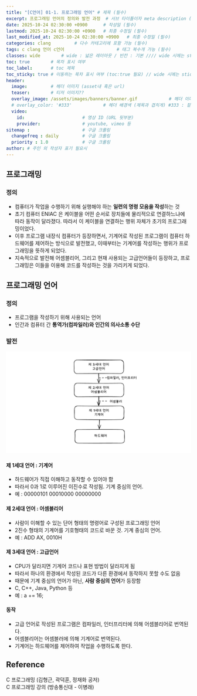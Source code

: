 ```yaml
---
title: "[C언어] 01-1. 프로그래밍 언어" # 제목 (필수)
excerpt: 프로그래밍 언어의 정의와 발전 과정  # 서브 타이틀이자 meta description (필수)
date: 2025-10-24 02:30:00 +0900      # 작성일 (필수)
lastmod: 2025-10-24 02:30:00 +0900   # 최종 수정일 (필수)
last_modified_at: 2025-10-24 02:30:00 +0900   # 최종 수정일 (필수)
categories: clang         # 다수 카테고리에 포함 가능 (필수)
tags: c clang 언어 c언어                    # 태그 복수개 가능 (필수)
classes: wide        # wide : 넓은 레이아웃 / 빈칸 : 기본 //// wide 시에는 sticky toc 불가
toc: true        # 목차 표시 여부
toc_label:       # toc 제목
toc_sticky: true # 이동하는 목차 표시 여부 (toc:true 필요) // wide 시에는 sticky toc 불가
header: 
  image:         # 헤더 이미지 (asset내 혹은 url)
  teaser:        # 티저 이미지??
  overlay_image: /assets/images/banners/banner.gif            # 헤더 이미지 (제목과 겹치게)
  # overlay_color: '#333'            # 헤더 배경색 (제목과 겹치게) #333 : 짙은 회색 (필수)
  video:
    id:                      # 영상 ID (URL 뒷부분)
    provider:                # youtube, vimeo 등
sitemap :                    # 구글 크롤링
  changefreq : daily         # 구글 크롤링
  priority : 1.0             # 구글 크롤링
author: # 주인 외 작성자 표기 필요시
---
```

<!--postNo: 20251024_001-->



## 프로그래밍  

### 정의  

- 컴퓨터가 작업을 수행하기 위해 실행해야 하는 **일련의 명령 모음을 작성**하는 것  
- 초기 컴퓨터 ENIAC 은 케이블을 어떤 순서로 장치들에 물리적으로 연결하느냐에 따라 동작이 달라졌다. 따라서 이 케이블을 연결하는 행위 자체가 초기의 프로그래밍이었다.  
- 이후 프로그램 내장식 컴퓨터가 등장하면서, 기계어로 작성된 프로그램이 컴퓨터 하드웨어를 제어하는 방식으로 발전했고, 이때부터는 기계어를 작성하는 행위가 프로그래밍을 뜻하게 되었다.  
- 지속적으로 발전해 어셈블리어, 그리고 현재 사용되는 고급언어들이 등장하고, 프로그래밍은 이들을 이용해 코드를 작성하는 것을 가리키게 되었다.  


## 프로그래밍 언어  

### 정의  

- 프로그램을 작성하기 위해 사용되는 언어  
- 인간과 컴퓨터 간 **통역가(컴파일러)와 인간의 의사소통 수단**  

### 발전  

![](/assets/images/20251024_001_001.png)  

#### 제 1세대 언어 : 기계어  

- 하드웨어가 직접 이해하고 동작할 수 있어야 함  
- 따라서 0과 1로 이루어진 이진수로 작성됨. 기계 중심의 언어.    
- 예 : 00000101 00010000 00000000  

#### 제 2세대 언어 : 어셈블리어  

- 사람이 이해할 수 있는 단어 형태의 명령어로 구성된 프로그래밍 언어  
- 2진수 형태의 기계어를 기호형태의 코드로 바꾼 것. 기계 중심의 언어.  
- 예 : ADD AX, 0010H  

#### 제 3세대 언어 : 고급언어  

- CPU가 달라지면 기계어 코드나 표현 방법이 달라지게 됨  
- 따라서 하나의 환경에서 작성된 코드가 다른 환경에서 동작하지 못할 수도 없음  
- 때문에 기계 중심의 언어가 아닌, **사람 중심의 언어**가 등장함  
- C, C++, Java, Python 등  
- 예 : a += 16;  

#### 동작  

- 고급 언어로 작성된 프로그램은 컴파일러, 인터프리터에 의해 어셈블리어로 번역된다.  
- 어셈블리어는 어셈블러에 의해 기계어로 번역된다.  
- 기계어는 하드웨어를 제어하여 작업을 수행하도록 한다.  

## Reference  

C 프로그래밍 (김형근, 곽덕훈, 정재화 공저)  
C 프로그래밍 강의 (방송통신대 - 이병래)  
